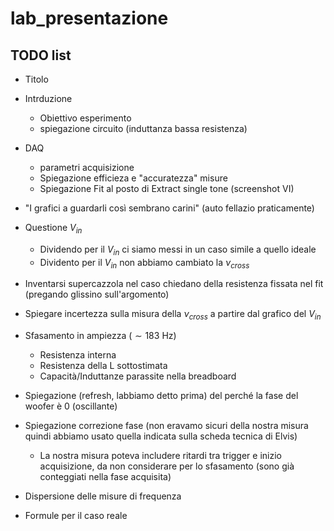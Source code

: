 # lab_presentazione
 
## TODO list

- Titolo
- Intrduzione
    - Obiettivo esperimento
    - spiegazione circuito (induttanza bassa resistenza)

- DAQ
    - parametri acquisizione
    - Spiegazione efficieza e "accuratezza" misure
    - Spiegazione Fit al posto di Extract single tone (screenshot VI)

- "I grafici a guardarli così sembrano carini" (auto fellazio praticamente)

- Questione $V_{in}$
    - Dividendo per il $V_{in}$ ci siamo messi in un caso simile a quello ideale
    - Dividento per il $V_{in}$ non abbiamo cambiato la $\nu_{cross}$

- Inventarsi supercazzola nel caso chiedano della resistenza fissata nel fit (pregando glissino sull'argomento)

- Spiegare incertezza sulla misura della $\nu_{cross}$ a partire dal grafico del $V_{in}$

- Sfasamento in ampiezza ($\sim 183$ Hz)
    - Resistenza interna
    - Resistenza della L sottostimata
    - Capacità/Induttanze parassite nella breadboard

- Spiegazione (refresh, labbiamo detto prima) del perché la fase del woofer è 0 (oscillante)
- Spiegazione correzione fase (non eravamo sicuri della nostra misura quindi abbiamo usato quella indicata sulla scheda tecnica di Elvis)
    - La nostra misura poteva includere ritardi tra trigger e inizio acquisizione, da non considerare per lo sfasamento (sono già conteggiati nella fase acquisita)

- Dispersione delle misure di frequenza
- Formule per il caso reale